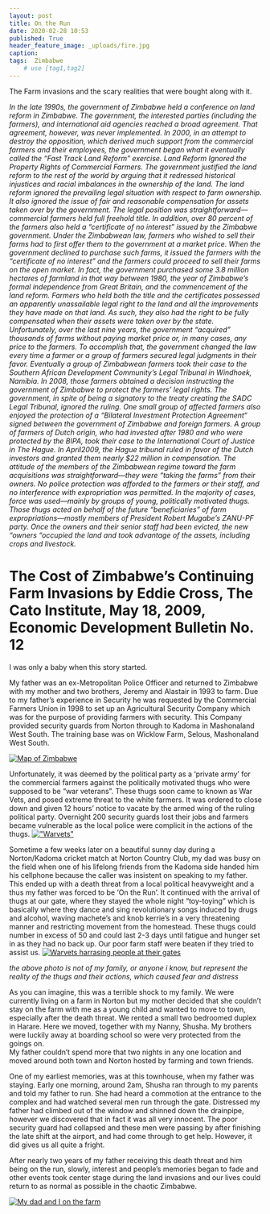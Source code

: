 ```yaml
---
layout: post
title: On the Run
date: 2020-02-28 10:53
published: True
header_feature_image: _uploads/fire.jpg
caption:
tags:  Zimbabwe
    # use [tag1,tag2]
---
```

The Farm invasions and the scary realities that were bought along with it.

_In the late 1990s, the government of Zimbabwe held a conference on land reform in Zimbabwe. The government, the interested parties (including the farmers), and international aid agencies reached a broad agreement. That agreement, however, was never implemented. In 2000, in an attempt to destroy the opposition, which derived much support from the commercial farmers and their employees, the government began what it eventually called the “Fast Track Land Reform” exercise.
Land Reform Ignored the Property Rights of Commercial Farmers.  The government justified the land reform to the rest of the world by arguing that it redressed historical injustices and racial imbalances in the ownership of the land. The land reform ignored the prevailing legal situation with respect to farm ownership. It also ignored the issue of fair and reasonable compensation for assets taken over by the government.
The legal position was straightforward—commercial farmers held full freehold title. In addition, over 80 percent of the farmers also held a “certificate of no interest” issued by the Zimbabwe government. Under the Zimbabwean law, farmers who wished to sell their farms had to first offer them to the government at a market price. When the government declined to purchase such farms, it issued the farmers with the “certificate of no interest” and the farmers could proceed to sell their farms on the open market. In fact, the government purchased some 3.8 million hectares of farmland in that way between 1980, the year of Zimbabwe’s formal independence from Great Britain, and the commencement of the land reform.
Farmers who held both the title and the certificates possessed an apparently unassailable legal right to the land and all the improvements they have made on that land. As such, they also had the right to be fully compensated when their assets were taken over by the state.
Unfortunately, over the last nine years, the government “acquired” thousands of farms without paying market price or, in many cases, any price to the farmers. To accomplish that, the government changed the law every time a farmer or a group of farmers secured legal judgments in their favor. Eventually a group of Zimbabwean farmers took their case to the Southern African Development Community’s Legal Tribunal in Windhoek, Namibia. In 2008, those farmers obtained a decision instructing the government of Zimbabwe to protect the farmers’ legal rights. The government, in spite of being a signatory to the treaty creating the SADC Legal Tribunal, ignored the ruling.
One small group of affected farmers also enjoyed the protection of a “Bilateral Investment Protection Agreement“  signed between the government of Zimbabwe and foreign farmers. A group of farmers of Dutch origin, who had invested after 1980 and who were protected by the BIPA, took their case to the International Court of Justice in The Hague. In April2009, the Hague tribunal ruled in favor of the Dutch investors and granted them nearly $22 million in compensation.
The attitude of the members of the Zimbabwean regime toward the farm acquisitions was straightforward—they were “taking the farms” from their owners. No police protection was afforded to the farmers or their staff, and no interference with expropriation was permitted. In the majority of cases, force was used—mainly by groups of young, politically motivated thugs. Those thugs acted on behalf of the future “beneficiaries” of farm expropriations—mostly members of President Robert Mugabe’s ZANU-PF party. Once the owners and their senior staff had been evicted, the new “owners “occupied the land and took advantage of the assets, including crops and livestock._

# The Cost of Zimbabwe’s Continuing Farm Invasions by Eddie Cross, The Cato Institute, May 18, 2009, Economic Development Bulletin No. 12

I was only a baby when this story started.

My father was an ex-Metropolitan Police Officer and returned to Zimbabwe with my mother and two brothers, Jeremy and Alastair in 1993 to farm.  Due to my father’s experience in Security he was requested by the Commercial Farmers Union in 1998 to set up an Agricultural Security Company which was for the purpose of providing farmers with security.  This Company provided security guards from Norton through to Kadoma in Mashonaland West South.  The training base was on Wicklow Farm, Selous, Mashonaland West South.

[![Map of Zimbabwe ](/_uploads/map-of-zimbabwe.png)](/_uploads/map-of-zimbabwe.png)

Unfortunately, it was deemed by the political party as a ‘private army’ for the commercial farmers against the politically motivated thugs who were supposed to be “war veterans”. These thugs soon came to known as War Vets, and posed extreme threat to the white farmers.   It was ordered to close down and given 12 hours’ notice to vacate by the armed wing of the ruling political party.  Overnight 200 security guards lost their jobs and farmers became vulnerable as the local police were complicit in the actions of the thugs.
[!["Warvets"](/_uploads/warvets.png)](/_uploads/warvets.png)

Sometime a few weeks later on a beautiful sunny day during a Norton/Kadoma cricket match at Norton Country Club, my dad was busy on the field when one of his lifelong friends from the Kadoma side handed him his cellphone because the caller was insistent on speaking to my father.   This ended up with a death threat from a local political heavyweight and a thus my father was forced to be ‘On the Run’.
It continued with the arrival of thugs at our gate, where they stayed the whole night “toy-toying” which is basically where they dance and sing revolutionary songs induced by drugs and alcohol, waving machete’s and knob kerrie’s in a very threatening manner and restricting movement from the homestead.  These thugs could number in excess of 50 and could last 2-3 days until fatigue and hunger set in as they had no back up.  Our poor farm staff were beaten if they tried to assist us.
[![Warvets harrasing people at their gates](/_uploads/warvets-harrasing-people-at-their-gates.png)](/_uploads/warvets-harrasing-people-at-their-gates.png)

_the above photo is not of my family, or anyone i know, but represent the reality of the thugs and their actions, which caused fear and distress_

As you can imagine, this was a terrible shock to my family.  We were currently living on a farm in Norton but my mother decided that she couldn’t stay on the farm with me as a young child and wanted to move to town, especially after the death threat.  We rented a small two bedroomed duplex in Harare.  Here we moved, together with my Nanny, Shusha.  My brothers were luckily away at boarding school so were very protected from the goings on.  
My father couldn’t spend more that two nights in any one location and moved around both town and Norton hosted by farming and town friends.  

One of my earliest memories, was at this townhouse, when my father was staying.  Early one morning, around 2am, Shusha ran through to my parents and told my father to run.  She had heard a commotion at the entrance to the complex and had watched several men run through the gate.  Distressed my father had climbed out of the window and shinned down the drainpipe, however we discovered that in fact it was all very innocent.  The poor security guard had collapsed and these men were passing by after finishing the late shift at the airport, and had come through to get help.  However, it did gives us all quite a fright.

After nearly two years of my father receiving this death threat and him being on the run, slowly, interest and people’s memories began to fade and other events took center stage during the land invasions and our lives could return to as normal as possible in the chaotic Zimbabwe.

[![My dad and I on the farm ](/_uploads/my-dad-and-i-on-the-farm.png)](/_uploads/my-dad-and-i-on-the-farm.png)
